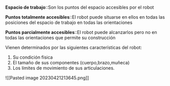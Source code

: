 
**Espacio de trabajo**::Son los puntos del espacio accesibles por el robot
<!--SR:!2023-05-09,1,210-->

**Puntos totalmente accesibles**::El robot puede situarse en ellos en todas las posiciones del espacio de trabajo en todas las orientaciones
<!--SR:!2023-05-09,1,210-->

**Puntos parcialmente accesibles**::El robot puede alcanzarlos pero no en todas las orientaciones que permite su construcción
<!--SR:!2023-05-10,3,250-->

Vienen determinados por las siguientes características del robot:
1. Su condición fisica
2. El tamaño de sus componentes (cuerpo,brazo,muñeca)
3. Los límites de movimiento de sus articulaciones.

![[Pasted image 20230421213645.png]]

